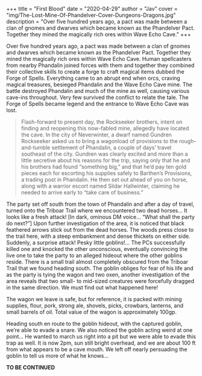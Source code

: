 +++
title = "First Blood"
date = "2020-04-29"
author = "Jav"
cover = "img/The-Lost-Mine-Of-Phandelver-Cover-Dungeons-Dragons.jpg"
description = "Over five hundred years ago, a pact was made between a clan of gnomes and dwarves which became known as the Phandelver Pact. Together they mined the magically rich ores within Wave Echo Cave."
+++

Over five hundred years ago, a pact was made between a clan of gnomes and dwarves which became known as the Phandelver Pact. Together they mined the magically rich ores within Wave Echo Cave. Human spellcasters from nearby Phandalin joined forces with them and together they combined their collective skills to create a forge to craft magical items dubbed the Forge of Spells. Everything came to an abrupt end when orcs, craving magical treasures, besieged Phandalin and the Wave Echo Cave mine. The battle destroyed Phandalin and much of the mine as well, causing various cave-ins throughout. Very few survived the conflict to relate the tale. The Forge of Spells became legend and the entrance to Wave Echo Cave was lost.

> Flash-forward to present day, the Rockseeker brothers, intent on finding and reopening this now-fabled mine, allegedly have located the cave. In the city of Neverwinter, a dwarf named Gundren Rockseeker asked us to bring a wagonload of provisions to the rough-and-tumble settlement of Phandalin, a couple of days’ travel southeast of the city. Gundren was clearly excited and more than a little secretive about his reasons for the trip, saying only that he and his brothers had found “something big,” and that he’d pay ten gold pieces each for escorting his supplies safely to Barthen’s Provisions, a trading post in Phandalin. He then set out ahead of you on horse, along with a warrior escort named Sildar Hallwinter, claiming he needed to arrive early to “take care of business.”

The party set off south from the town of Phandalin and after a day of travel, turned onto the Triboar Trail where we encountered two dead horses... It looks like a fresh attack! [In dark, ominous DM voice… “What shall the party do next?”] Upon further investigation of the area, it is noticed that black feathered arrows stick out from the dead horses. The woods press close to the trail here, with a steep embankment and dense thickets on either side. Suddenly, a surprise attack! Pesky little goblins!… The PCs successfully killed one and knocked the other unconscious, eventually convincing the live one to take the party to an alleged hideout where the other goblins reside. There is a small trail almost completely obscured from the Triboar Trail that we found heading south. The goblin obliges for fear of his life and as the party is tying the wagon and two oxen, another investigation of the area reveals that two small- to mid-sized creatures were forcefully dragged in the same direction. We must find out what happened here!

The wagon we leave is safe, but for reference, it is packed with mining supplies, flour, pork, strong ale, shovels, picks, crowbars, lanterns, and small barrels of oil. Total value of the wagon is approximately 100gp.

Heading south en route to the goblin hideout, with the captured goblin, we’re able to evade a snare. We also noticed the goblin acting weird at one point... He wanted to march us right into a pit but we were able to evade this trap as well. It is now 2pm, sun still bright overhead, and we are  about 100 ft from what appears to be a cave mouth. We left off nearly persuading the goblin to tell us more of what he knows... 

**TO BE CONTINUED**